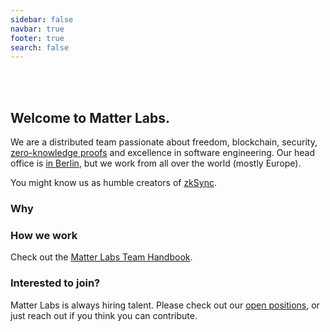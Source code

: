 ```yaml
---
sidebar: false
navbar: true
footer: true
search: false
---
```


<img :src="$withBase('matter_labs_logo_dark.svg')" width="200px"/>

<br>
<br>
<br>

## Welcome to Matter Labs.

We are a distributed team passionate about freedom, blockchain, security, [zero-knowledge proofs](https://github.com/matter-labs/awesome-zero-knowledge-proofs/) and excellence in software engineering. 
Our head office is [in Berlin](https://www.fullnode.berlin/), but we work from all over the world (mostly Europe). 

You might know us as humble creators of [zkSync](https://twitter.com/zksync).

### Why 

### How we work

Check out the [Matter Labs Team Handbook]().

### Interested to join?

Matter Labs is always hiring talent. Please check out our
[open positions](https://medium.com/matter-labs/software-engineering-jobs-at-matter-labs-c456d01b2a02), or just reach out if you think you can contribute.

<!-- ### Footer

- [Twitter]()
- [Medium]()
- [Telegram]()
- [Contact]()
- [Logos]()
- [Impressum]() -->

